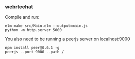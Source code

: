 ### webrtcchat

Compile and run:
    
    elm make src/Main.elm --output=main.js
    python -m http.server 5000

You also need to be running a peerjs server on localhost:9000

    npm install peer@0.6.1 -g
    peerjs --port 9000 --path /
